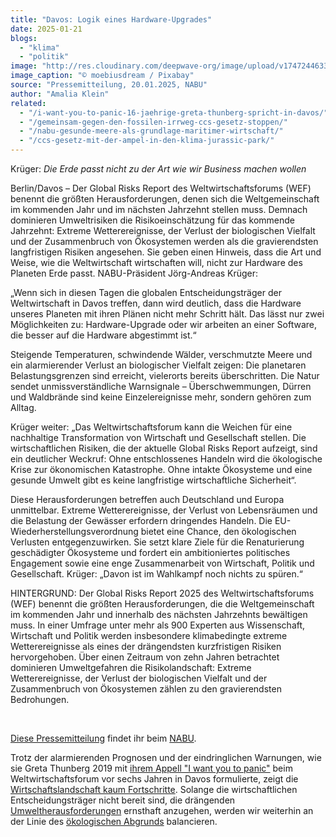 ```yaml
---
title: "Davos: Logik eines Hardware-Upgrades"
date: 2025-01-21
blogs: 
  - "klima"
  - "politik"
image: "http://res.cloudinary.com/deepwave-org/image/upload/v1747244633/deepwave.org/hardware_technik_upgrade_davos_pixabay_moebiusdream.jpg"
image_caption: "© moebiusdream / Pixabay"
source: "Pressemitteilung, 20.01.2025, NABU"
author: "Amalia Klein"
related: 
  - "/i-want-you-to-panic-16-jaehrige-greta-thunberg-spricht-in-davos/"
  - "/gemeinsam-gegen-den-fossilen-irrweg-ccs-gesetz-stoppen/"
  - "/nabu-gesunde-meere-als-grundlage-maritimer-wirtschaft/"
  - "/ccs-gesetz-mit-der-ampel-in-den-klima-jurassic-park/"
---
```


Krüger: _Die Erde passt nicht zu der Art wie wir Business machen wollen_

Berlin/Davos – Der Global Risks Report des Weltwirtschaftsforums (WEF) benennt die größten Herausforderungen, denen sich die Weltgemeinschaft im kommenden Jahr und im nächsten Jahrzehnt stellen muss. Demnach dominieren Umweltrisiken die Risikoeinschätzung für das kommende Jahrzehnt: Extreme Wetterereignisse, der Verlust der biologischen Vielfalt und der Zusammenbruch von Ökosystemen werden als die gravierendsten langfristigen Risiken angesehen. Sie geben einen Hinweis, dass die Art und Weise, wie die Weltwirtschaft wirtschaften will, nicht zur Hardware des Planeten Erde passt. NABU-Präsident Jörg-Andreas Krüger:

„Wenn sich in diesen Tagen die globalen Entscheidungsträger der Weltwirtschaft in Davos treffen, dann wird deutlich, dass die Hardware unseres Planeten mit ihren Plänen nicht mehr Schritt hält. Das lässt nur zwei Möglichkeiten zu: Hardware-Upgrade oder wir arbeiten an einer Software, die besser auf die Hardware abgestimmt ist.“

Steigende Temperaturen, schwindende Wälder, verschmutzte Meere und ein alarmierender Verlust an biologischer Vielfalt zeigen: Die planetaren Belastungsgrenzen sind erreicht, vielerorts bereits überschritten. Die Natur sendet unmissverständliche Warnsignale – Überschwemmungen, Dürren und Waldbrände sind keine Einzelereignisse mehr, sondern gehören zum Alltag.

Krüger weiter: „Das Weltwirtschaftsforum kann die Weichen für eine nachhaltige Transformation von Wirtschaft und Gesellschaft stellen. Die wirtschaftlichen Risiken, die der aktuelle Global Risks Report aufzeigt, sind ein deutlicher Weckruf: Ohne entschlossenes Handeln wird die ökologische Krise zur ökonomischen Katastrophe. Ohne intakte Ökosysteme und eine gesunde Umwelt gibt es keine langfristige wirtschaftliche Sicherheit“.

Diese Herausforderungen betreffen auch Deutschland und Europa unmittelbar. Extreme Wetterereignisse, der Verlust von Lebensräumen und die Belastung der Gewässer erfordern dringendes Handeln. Die EU-Wiederherstellungsverordnung bietet eine Chance, den ökologischen Verlusten entgegenzuwirken. Sie setzt klare Ziele für die Renaturierung geschädigter Ökosysteme und fordert ein ambitioniertes politisches Engagement sowie eine enge Zusammenarbeit von Wirtschaft, Politik und Gesellschaft. Krüger: „Davon ist im Wahlkampf noch nichts zu spüren.“

HINTERGRUND: Der Global Risks Report 2025 des Weltwirtschaftsforums (WEF) benennt die größten Herausforderungen, die die Weltgemeinschaft im kommenden Jahr und innerhalb des nächsten Jahrzehnts bewältigen muss. In einer Umfrage unter mehr als 900 Experten aus Wissenschaft, Wirtschaft und Politik werden insbesondere klimabedingte extreme Wetterereignisse als eines der drängendsten kurzfristigen Risiken hervorgehoben. Über einen Zeitraum von zehn Jahren betrachtet dominieren Umweltgefahren die Risikolandschaft: Extreme Wetterereignisse, der Verlust der biologischen Vielfalt und der Zusammenbruch von Ökosystemen zählen zu den gravierendsten Bedrohungen.

 

[Diese Pressemitteilung](https://www.nabu.de/presse/pressemitteilungen/www.facebook.com/www.nabu.de/downloads/https.//https.//index.php?popup=true&show=42542&db=presseservice) findet ihr beim [NABU](https://www.nabu.de/).

Trotz der alarmierenden Prognosen und der eindringlichen Warnungen, wie sie Greta Thunberg 2019 mit [ihrem Appell "I want you to panic"](https://www.deepwave.org/i-want-you-to-panic-16-jaehrige-greta-thunberg-spricht-in-davos/) beim Weltwirtschaftsforum vor sechs Jahren in Davos formulierte, zeigt die [Wirtschaftslandschaft kaum Fortschritte](https://www.deepwave.org/gemeinsam-gegen-den-fossilen-irrweg-ccs-gesetz-stoppen/). Solange die wirtschaftlichen Entscheidungsträger nicht bereit sind, die drängenden [Umweltherausforderungen](https://www.deepwave.org/nabu-gesunde-meere-als-grundlage-maritimer-wirtschaft/) ernsthaft anzugehen, werden wir weiterhin an der Linie des [ökologischen Abgrunds](https://www.deepwave.org/ccs-gesetz-mit-der-ampel-in-den-klima-jurassic-park/) balancieren.
